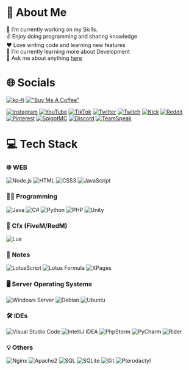 # 💫 About Me
🔭 I’m currently working on my Skills.<br>
✌️ Enjoy doing programming and sharing knowledge <br>
❤️ Love writing code and learning new features<br>
🌱 I’m currently learning more about Development<br>
💬 Ask me about anything [here](https://github.com/TntTastisch/TntTastisch/issues)

# 🌐 Socials

[![ko-fi](https://ko-fi.com/img/githubbutton_sm.svg)](https://ko-fi.com/O5O4XTXSG)
[!["Buy Me A Coffee"](https://www.buymeacoffee.com/assets/img/custom_images/orange_img.png)](https://www.buymeacoffee.com/tnttastisch)

[![Instagram](https://img.shields.io/badge/Instagram-%23E4405F.svg?logo=Instagram&logoColor=white)](https://instagram.com/TntTastisch) 
[![YouTube](https://img.shields.io/badge/YouTube-%23FF0000.svg?logo=YouTube&logoColor=white)](https://youtube.com/@TntTastisch) 
[![TikTok](https://img.shields.io/badge/TikTok-%23000000.svg?logo=TikTok&logoColor=white)](https://tiktok.com/@TntTastisch) 
[![Twitter](https://img.shields.io/badge/Twitter-%231DA1F2.svg?logo=Twitter&logoColor=white)](https://twitter.com/TntTastisch) 
[![Twitch](https://img.shields.io/badge/Twitch-%239146FF.svg?logo=Twitch&logoColor=white)](https://twitch.tv/TntTastischTV) 
[![Kick](https://img.shields.io/badge/Kick-%239146FF.svg?logo=Kickstarter&logoColor=white)](https://kick.com/tnttastisch)
[![Reddit](https://img.shields.io/badge/Reddit-%23FF4500.svg?logo=Reddit&logoColor=white)](https://reddit.com/TntTastisch) 
[![Pinterest](https://img.shields.io/badge/Pinterest-%23E60023.svg?logo=Pinterest&logoColor=white)](https://pinterest.de/TntTastisch) 
[![SpigotMC](https://img.shields.io/badge/SpigotMC-orange.svg?logo=bukkit)](https://www.spigotmc.org/members/tnttastisch.631743/)
[![Discord](https://img.shields.io/badge/Discord-%237289DA.svg?logo=discord&logoColor=white)](https://discord.gg/9t36BY5)
[![TeamSpeak](https://img.shields.io/badge/TeamSpeak-5F758E.svg?logo=teamspeak&logoColor=white)](ts3server://tnttastisch.de)

# 💻 Tech Stack

  ### 🌐 WEB
  ![Node.js](https://img.shields.io/badge/Node.js-%23323330.svg?style=for-the-badge&logo=node.js&logoColor=%23F7DF1E)
  ![HTML](https://img.shields.io/badge/HTML5-%23E34F26.svg?style=for-the-badge&logo=html5&logoColor=white) 
  ![CSS3](https://img.shields.io/badge/CSS3-%231572B6.svg?style=for-the-badge&logo=css3&logoColor=white) 
  ![JavaScript](https://img.shields.io/badge/JavaScript-%23323330.svg?style=for-the-badge&logo=javascript&logoColor=%23F7DF1E) 

  ### 👨‍💻 Programming
  ![Java](https://img.shields.io/badge/Java-%23007396.svg?style=for-the-badge&logo=Java&logoColor=white) 
  ![C#](https://img.shields.io/badge/C%23-239120?style=for-the-badge&logo=c-sharp&logoColor=white) 
  ![Python](https://img.shields.io/badge/Python-%233776AB.svg?style=for-the-badge&logo=Python&logoColor=white) 
  ![PHP](https://img.shields.io/badge/PHP-%23777BB4.svg?style=for-the-badge&logo=php&logoColor=white) 
  ![Unity](https://img.shields.io/badge/Unity-000000?style=for-the-badge&logo=unity&logoColor=white) 
  
  ### 🚀 Cfx (FiveM/RedM)
  ![Lua](https://img.shields.io/badge/Lua-%23FF1B2D.svg?style=for-the-badge&logo=Lua&logoColor=white) 

  ### 📝 Notes
  ![LotusScript](https://img.shields.io/badge/LotusScript-%23000000.svg?style=for-the-badge&logo=LotusScript&logoColor=white) 
  ![Lotus Formula](https://img.shields.io/badge/Lotus_Formula-%23000000.svg?style=for-the-badge&logo=Formula&logoColor=white)
  ![XPages](https://img.shields.io/badge/XPages-4B0152?style=for-the-badge&logo=IBM&logoColor=white)

  ### 🖥️ Server Operating Systems
  ![Windows Server](https://img.shields.io/badge/Windows_Server-0078D6?style=for-the-badge&logo=windows&logoColor=white)
  ![Debian](https://img.shields.io/badge/Debian-A81D33?style=for-the-badge&logo=debian&logoColor=white)
  ![Ubuntu](https://img.shields.io/badge/Ubuntu-E95420?style=for-the-badge&logo=ubuntu&logoColor=white)

  ### 🛠️ IDEs
  ![Visual Studio Code](https://img.shields.io/badge/VS_Code-%23007ACC.svg?style=for-the-badge&logo=visual-studio-code&logoColor=white)
  ![IntelliJ IDEA](https://img.shields.io/badge/IntelliJ_IDEA-%23000000.svg?style=for-the-badge&logo=intellij-idea&logoColor=white)
  ![PhpStorm](https://img.shields.io/badge/PhpStorm-%23000000.svg?style=for-the-badge&logo=phpstorm&logoColor=white)
  ![PyCharm](https://img.shields.io/badge/PyCharm-%23000000.svg?style=for-the-badge&logo=pycharm&logoColor=white)
  ![Rider](https://img.shields.io/badge/Rider-%23000000.svg?style=for-the-badge&logo=rider&logoColor=white)

  ### 💡 Others
  ![Nginx](https://img.shields.io/badge/Nginx-%23009639.svg?style=for-the-badge&logo=nginx&logoColor=white) 
  ![Apache2](https://img.shields.io/badge/Apache2-%23D22128.svg?style=for-the-badge&logo=apache&logoColor=white)
  ![SQL](https://img.shields.io/badge/MySQL-%2300f.svg?style=for-the-badge&logo=mysql&logoColor=white) 
  ![SQLite](https://img.shields.io/badge/sqlite-%2307405e.svg?style=for-the-badge&logo=sqlite&logoColor=white)
  ![Git](https://img.shields.io/badge/Git-F05032?style=for-the-badge&logo=git&logoColor=white)
  ![Pterodactyl](https://img.shields.io/badge/Pterodactyl-%23323330.svg?style=for-the-badge&logo=pterodactyl&logoColor=white)
